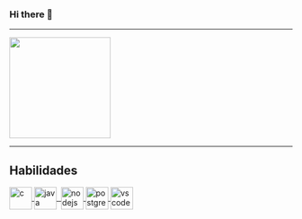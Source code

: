 ### Hi there 👋

<hr>

<div align = 'left'>
  <img height="180em" src="https://github-readme-stats.vercel.app/api/top-langs/?username=MaxwellSantos1&layout=compact&langs_count=7&theme=dracula"/>
</div>

<hr>

## Habilidades

<div>
  <a href = "https://www.learn-c.org/" target= "_blank">
  <img align = "center" alt = "c" height = 40em src="https://cdn.jsdelivr.net/gh/devicons/devicon/icons/c/c-original.svg">
  <a href = "https://www.java.com/pt-BR/" target = "_blank">
  <img align = "center" alt ="java" height = 40em src="https://cdn.jsdelivr.net/gh/devicons/devicon/icons/java/java-original.svg">
  <a href = "https://www.javascript.com/" target= "_blank">
  <img align = "center" alt = "javascript" height = 0em src="https://cdn.worldvectorlogo.com/logos/logo-javascript.svg">
  <a href = "https://nodejs.org/" target = "_blank">
  <img align = "center" alt = "nodejs" height = 40em src= "https://cdn.worldvectorlogo.com/logos/nodejs-icon.svg">
  <a href = "https://www.postgresql.org/" target= "_blank">
  <img align = "center" alt = "postgresql" height = 40em src="https://cdn.worldvectorlogo.com/logos/postgresql.svg">
  <a href = "https://code.visualstudio.com/" target= "_blank">
  <img align = "center" alt = "vscode" height = 40em src="https://cdn.jsdelivr.net/gh/devicons/devicon/icons/vscode/vscode-original.svg">
</div>
